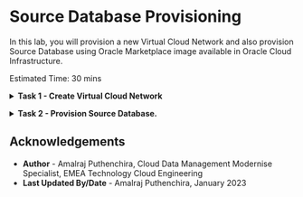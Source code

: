 # Source Database Provisioning

In this lab, you will provision a new Virtual Cloud Network and also provision Source Database using Oracle Marketplace image available in Oracle Cloud Infrastructure.

Estimated Time: 30 mins

**<details><summary>Task 1 - Create Virtual Cloud Network </summary>**
<p>

In this task we will create a new Virtual Cloud Network which will be used to host Source Database Compute , Target Database System and ZDM Service Host.

1. Login to your Oracle Cloud Console.

2. Click the Navigation Menu in the upper left, navigate to Networking and then select Virtual Cloud Networks
   
     ![ss1](./images/task1navigate.png " ")
 
3. Click on "Start VCN Wizard"

     ![ss2](./images/Task1_VCNWizard.png " ")

4. In the new small window , Select the "Create VCN with Internet Connectivity" and then click on "Start VCN Wizard"

     ![ss3](./images/Task1_VCNWizard2.png " ")

5. In new window , under Basic information specify name of VCN as ZDM-VCN and select appropritate compartment.

     ![ss4](./images/Task1_VCNWizard3.png " ")

6. Under Configure VCN and Subnets , enter details as shown in image below.

     ![ss5](./images/Task1_VCNWizard44.png " ")

Once details are entered , Click on Next

7. On the next screen , Click on Create

     ![ss6](./images/Task1_VCNWizard5.png " ")

8. This will take few seconds and you will receive a screen similar to the one below after completion.

     ![ss7](./images/Task1_VCNWizard6.png " ")

</p>
</details>

**<details><summary>Task 2 - Provision Source Database. </summary>**
<p>
1. Login to your Oracle Cloud Console.

2. Click the Navigation Menu in the upper left, navigate to Marketplace and then select All Applications.

     ![ss1](./images/Navigate.png " ")

3. Type "Oracle Database" in search bar.

     ![ss2](./images/oracledb.png " ")

4. Click on the listed "Oracle Database (Single Instance) Image

     ![ss3](./images/oracleimage.png " ")

5. Select an Oracle Database version which is latest ( There will be one on OL7 and one on OL8)
    
   We have choosen OL7 since our Target Database DB systems have Oracle Linux 7.

     ![ss4](./images/dbver.png " ")

6. Ensure to select the correct compartment in your tenancy and then click on "Launch Instance"

     ![ss5](./images/launch.png " ")

7. On the Create compute instance page , Please update Name for Compute as ZDM-Source-DB.

     ![ss6](./images/Compute1.png " ")

    You can leave the Image and Shape as Default.

     ![ss7](./images/shape.png " ")

 8. Under Networking , Make choices to reflect the below details

     ![ss8](./images/Compute3.png " ")

 9. Under Add SSH Keys

    Browse and provide the public ssh key generated earlier.

    ![ss9](./images/Compute4.png " ")

10. Click on "Create" to start the compute provisioning.

    ![ss9](./images/Compute5.png " ")

11. In few minutes , Compute instance with database will be provisioned and running as below.
    ![ss10](./images/prov_final.png)

12. Take a note of the Public IP address of the Compute Instance which will used in later labs to access the Source Database System.

</p>
</details>

## Acknowledgements
* **Author** - Amalraj Puthenchira, Cloud Data Management Modernise Specialist, EMEA Technology Cloud Engineering
* **Last Updated By/Date** - Amalraj Puthenchira, January 2023